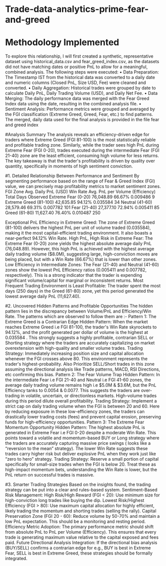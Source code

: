 # Trade-data-analytics-prime-fear-and-greed

# Methodology Implemented

To explore this relationship, I will first created a synthetic, representative dataset using historical_data.csv and fear_greed_index.csv, as the datasets did not have matching dates or positive PnL to allow for a meaningful, combined analysis.
The following steps were executed:
•	Data Preparation: The Timestamp IST from the historical data was converted to a daily date and numeric columns (Closed PnL, Size USD, Fee) were cleaned and converted.
•	Daily Aggregation: Historical trades were grouped by date to calculate Daily PnL, Daily Trading Volume (USD), and Daily Net Fee.
•	Data Merging: The daily performance data was merged with the Fear Greed Index data using the date, resulting in the combined analysis file.
•	Sentiment Analysis: Performance metrics were grouped and averaged by the FGI classification (Extreme Greed, Greed, Fear, etc.) to find patterns.
The merged, daily data used for the final analysis is provided in the file fear and greed index

#Analysis Summary
The analysis reveals an efficiency-driven edge for traders where Extreme Greed (FGI 81-100) is the most statistically reliable and profitable trading zone. Similarly, while the trader sees high PnL during Extreme Fear (FGI 0-20), trades executed during the intermediate Fear (FGI 21-40) zone are the least efficient, consuming high volume for less returns.
The key takeaway is that the trader's profitability is driven by quality over quantity, specifically in moments of high sentiment conviction.

#1. Detailed Relationship Between Performance and Sentiment
By segmenting performance based on the range of Fear & Greed Index (FGI) value, we can precisely map profitability metrics to market sentiment zones.
FGI Zone	Avg. Daily PnL (USD)	Win Rate	Avg. PnL per Volume (Efficiency)	Total Days Observed
Extreme Fear (0-20)	76,048.89	66.67%	0.009486	9
Extreme Greed (81-100)	42,635.85	94.12%	0.035584	34
Neutral (41-60)	28,579.46	69.31%	0.007782	101
Fear (21-40)	27,377.10	72.94%	0.005411	85
Greed (61-80)	11,627.40	76.40%	0.010487	250

Exceptional PnL Efficiency in Extreme Greed: The zone of Extreme Greed (81-100) delivers the highest PnL per unit of volume traded (0.035584), making it the most capital-efficient trading environment. It also boasts a near-perfect 94.12% Win Rate.
High PnL, High Risk in Extreme Fear: The Extreme Fear (0-20) zone yields the highest absolute average daily PnL (76,048.89). However, this high PnL is achieved with the highest average daily trading volume ($8.0M), suggesting large, high-conviction moves are being placed, but with a Win Rate (66.67%) that is lower than other zones.
Low Efficiency in Intermediate Zones: The Fear (21-40) and Neutral (41-60) zones show the lowest PnL Efficiency ratios (0.005411 and 0.007782, respectively). This is a strong indicator that the trader is expending significant volume/capital for marginal or inconsistent returns.
Most Frequent Trading Environment is Least Profitable: The trader spent the most days (250 days) in the Greed (61-80) zone, yet this period generated the lowest average daily PnL (11,627.40).

#2. Uncovered Hidden Patterns and Profitable Opportunities
The hidden pattern lies in the discrepancy between Volume/PnL and Efficiency/Win Rate. The patterns which are observed to follow them are :-
Pattern 1: The Extreme Greed is a Contrarian Edge
Hidden Pattern: When the market reaches Extreme Greed i.e FGI 81-100, the trader's Win Rate skyrockets to 94.12%, and the profit generated per dollar of volume is the highest at 0.035584 . This strongly suggests a highly profitable, contrarian SELL or Shorting strategy where the traders are accurately capitalizing on market overextension with high-quality and smaller volume trades.
Trading Strategy: Immediately increasing position size and capital allocation whenever the FGI crosses above 80. This environment represents the trader's highest-probability. Also Prioritize SELL/Short trades in this zone assuming the directional analysis like Trade patterns, MACD, RSI Directions, etc confirming this bias.
Pattern 2: The Fear Volume Trap
Hidden Pattern: In the intermediate Fear i.e FGI 21-40 and Neutral  i.e FGI 41-60 zones, the average daily trading volume remains high i.e $5.0M & $3.6M, but the PnL Efficiency tanks to 0.0054 & 0.0077. This suggests the traders are over-trading in volatile, uncertain, or directionless markets. High-volume trades during this period dilute overall profitability.
Trading Strategy: Implement a strict cap on daily trading volume when the FGI is between 20 and 60. Here by reducing exposure in these low-efficiency zones, the traders can drastically lower trading costs (fees) and prevent capital erosion, preserving funds for high-efficiency opportunities.
Pattern 3: The Extreme Fear Momentum Opportunity
Hidden Pattern: The highest absolute PnL is generated in Extreme Fear i.e FGI 0-20 despite a moderate Win Rate. This points toward a volatile and momentum-based BUY or Long strategy where the traders are accurately capturing massive price swings ( looks like a “reversion to the mean” strategy). The lower Win Rate suggests these trades carry higher risk but deliver explosive PnL when they work just like “zero to hero” strategy.
Trading Strategy: Reserve a small portion of capital specifically for small-size trades when the FGI is below 20. Treat these as high-impact momentum bets, understanding the Win Rate is lower, but the PnL return on successful trades is massive.

#3. Smarter Trading Strategies
Based on the insights found, the trading strategy can be put into a clear and rules-based system.
Sentiment-Based Risk Management:
High Risk/High Reward (FGI < 20): Use minimum size for high-conviction long trades like buying the dip.
Lowest Risk/Highest Efficiency (FGI > 80): Use maximum capital allocation for highly efficient, likely trading the momentum and shorting trades (selling the rally).
Capital Preservation Zone (FGI 20 - 60): Reduce volume by 50-70% and maintain a low PnL expectation. This should be a monitoring and resting period.
Efficiency Metric Adoption: The primary performance metric should shift from absolute PnL to PnL per Volume (Efficiency). This ensures that every trade is generating maximum value relative to the capital exposed and fees paid.
Future Directional Analysis Integration: If the directional bias analysis (BUY/SELL) confirms a contrarian edge  for e.g., BUY is best in Extreme Fear, SELL is best in Extreme Greed, these strategies should be formally integrated.

